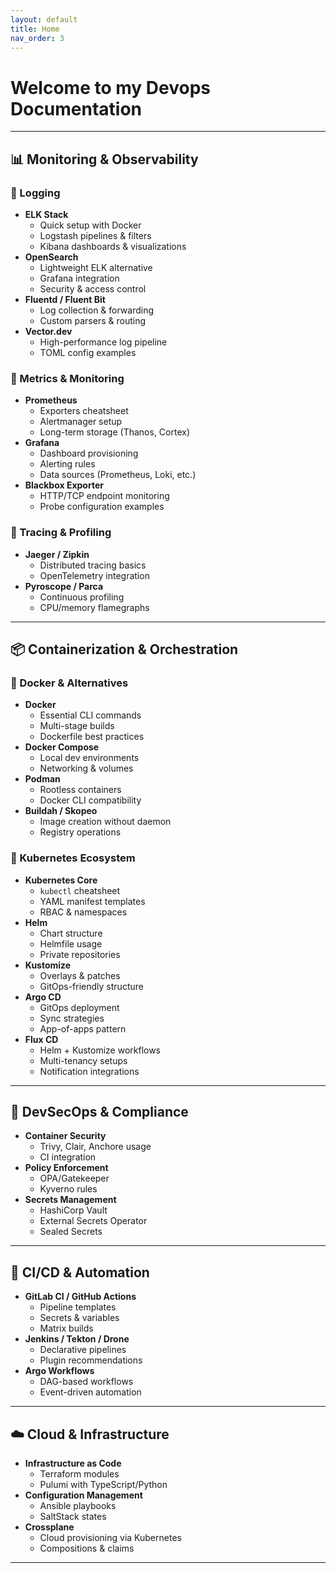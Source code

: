 ```yaml
---
layout: default
title: Home
nav_order: 3
---
```


# Welcome to my Devops Documentation

---

## 📊 Monitoring & Observability

### 🔹 Logging
- **ELK Stack**
  - Quick setup with Docker
  - Logstash pipelines & filters
  - Kibana dashboards & visualizations
- **OpenSearch**
  - Lightweight ELK alternative
  - Grafana integration
  - Security & access control
- **Fluentd / Fluent Bit**
  - Log collection & forwarding
  - Custom parsers & routing
- **Vector.dev**
  - High-performance log pipeline
  - TOML config examples

### 🔹 Metrics & Monitoring
- **Prometheus**
  - Exporters cheatsheet
  - Alertmanager setup
  - Long-term storage (Thanos, Cortex)
- **Grafana**
  - Dashboard provisioning
  - Alerting rules
  - Data sources (Prometheus, Loki, etc.)
- **Blackbox Exporter**
  - HTTP/TCP endpoint monitoring
  - Probe configuration examples

### 🔹 Tracing & Profiling
- **Jaeger / Zipkin**
  - Distributed tracing basics
  - OpenTelemetry integration
- **Pyroscope / Parca**
  - Continuous profiling
  - CPU/memory flamegraphs

---

## 📦 Containerization & Orchestration

### 🔹 Docker & Alternatives
- **Docker**
  - Essential CLI commands
  - Multi-stage builds
  - Dockerfile best practices
- **Docker Compose**
  - Local dev environments
  - Networking & volumes
- **Podman**
  - Rootless containers
  - Docker CLI compatibility
- **Buildah / Skopeo**
  - Image creation without daemon
  - Registry operations

### 🔹 Kubernetes Ecosystem
- **Kubernetes Core**
  - `kubectl` cheatsheet
  - YAML manifest templates
  - RBAC & namespaces
- **Helm**
  - Chart structure
  - Helmfile usage
  - Private repositories
- **Kustomize**
  - Overlays & patches
  - GitOps-friendly structure
- **Argo CD**
  - GitOps deployment
  - Sync strategies
  - App-of-apps pattern
- **Flux CD**
  - Helm + Kustomize workflows
  - Multi-tenancy setups
  - Notification integrations

---

## 🔐 DevSecOps & Compliance

- **Container Security**
  - Trivy, Clair, Anchore usage
  - CI integration
- **Policy Enforcement**
  - OPA/Gatekeeper
  - Kyverno rules
- **Secrets Management**
  - HashiCorp Vault
  - External Secrets Operator
  - Sealed Secrets

---

## 🚀 CI/CD & Automation

- **GitLab CI / GitHub Actions**
  - Pipeline templates
  - Secrets & variables
  - Matrix builds
- **Jenkins / Tekton / Drone**
  - Declarative pipelines
  - Plugin recommendations
- **Argo Workflows**
  - DAG-based workflows
  - Event-driven automation

---

## ☁️ Cloud & Infrastructure

- **Infrastructure as Code**
  - Terraform modules
  - Pulumi with TypeScript/Python
- **Configuration Management**
  - Ansible playbooks
  - SaltStack states
- **Crossplane**
  - Cloud provisioning via Kubernetes
  - Compositions & claims

---